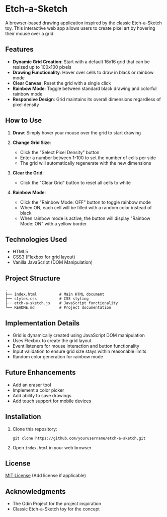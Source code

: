 # Etch-a-Sketch

A browser-based drawing application inspired by the classic Etch-a-Sketch toy. This interactive web app allows users to create pixel art by hovering their mouse over a grid.

## Features

- **Dynamic Grid Creation**: Start with a default 16x16 grid that can be resized up to 100x100 pixels
- **Drawing Functionality**: Hover over cells to draw in black or rainbow mode
- **Clear Canvas**: Reset the grid with a single click
- **Rainbow Mode**: Toggle between standard black drawing and colorful rainbow mode
- **Responsive Design**: Grid maintains its overall dimensions regardless of pixel density

## How to Use

1. **Draw**: Simply hover your mouse over the grid to start drawing
2. **Change Grid Size**:
   - Click the "Select Pixel Density" button
   - Enter a number between 1-100 to set the number of cells per side
   - The grid will automatically regenerate with the new dimensions

3. **Clear the Grid**:
   - Click the "Clear Grid" button to reset all cells to white

4. **Rainbow Mode**:
   - Click the "Rainbow Mode: OFF" button to toggle rainbow mode
   - When ON, each cell will be filled with a random color instead of black
   - When rainbow mode is active, the button will display "Rainbow Mode: ON" with a yellow border

## Technologies Used

- HTML5
- CSS3 (Flexbox for grid layout)
- Vanilla JavaScript (DOM Manipulation)

## Project Structure

```
.
├── index.html          # Main HTML document
├── styles.css          # CSS styling
├── etch-a-sketch.js    # JavaScript functionality
└── README.md           # Project documentation
```

## Implementation Details

- Grid is dynamically created using JavaScript DOM manipulation
- Uses Flexbox to create the grid layout
- Event listeners for mouse interaction and button functionality
- Input validation to ensure grid size stays within reasonable limits
- Random color generation for rainbow mode

## Future Enhancements

- Add an eraser tool
- Implement a color picker
- Add ability to save drawings
- Add touch support for mobile devices

## Installation

1. Clone this repository:
   ```
   git clone https://github.com/yourusername/etch-a-sketch.git
   ```

2. Open `index.html` in your web browser

## License

[MIT License](LICENSE) (Add license if applicable)

## Acknowledgments

- The Odin Project for the project inspiration
- Classic Etch-a-Sketch toy for the concept
